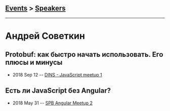 ## [Events](../README.md) > [Speakers](../speakers.md)
---

# Андрей Советкин

## Protobuf: как быстро начать использовать. Его плюсы и минусы
- 2018 Sep 12 -- [DINS - JavaScript meetup 1](https://www.youtube.com/watch?v=a33gfnKB4ZM)    
## Есть ли JavaScript без Angular?
- 2018 May 31 -- [SPB Angular Meetup 2](https://youtu.be/pk6hu4lnzoE)    
